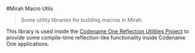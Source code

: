 #Mirah Macro Utils

> Some utility libraries for building macros in Mirah.

This library is used inside the [Codename One Reflection Utilities Project](https://github.com/shannah/cn1-mirah-json-macros) to provide some compile-time reflection-like functionality inside Codename One applications.

